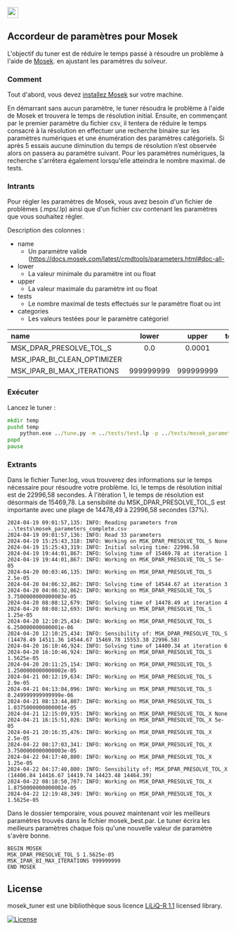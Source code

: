 <a href = "./README.md"><img src = "https://img.shields.io/badge/%F0%9F%87%A8%F0%9F%87%A6-Cliquez%20ici%20pour%20la%20version%20anglaise-red?style=flat-square" height="25" /></a>

## Accordeur de paramètres pour Mosek

L'objectif du tuner est de réduire le temps passé à résoudre un problème à l'aide de [Mosek](https://www.mosek.com/).
en ajustant les paramètres du solveur.


### Comment

Tout d'abord, vous devez [installez Mosek](https://www.mosek.com/downloads/) sur votre machine.

<p>En démarrant sans aucun paramètre, le tuner résoudra le problème à l'aide de Mosek et trouvera le temps de résolution initial.
Ensuite, en commençant par le premier paramètre du fichier csv, il tentera de réduire le temps consacré à la résolution en
effectuer une recherche binaire sur les paramètres numériques et une énumération des paramètres catégoriels.
Si après 5 essais aucune diminution du temps de résolution n’est observée alors on passera au paramètre suivant.
Pour les paramètres numériques, la recherche s'arrêtera également lorsqu'elle atteindra le nombre maximal.
de tests.</p>


### Intrants
<p>Pour régler les paramètres de Mosek, vous avez besoin d'un fichier de problèmes (.mps/.lp) ainsi que d'un
fichier csv contenant les paramètres que vous souhaitez régler.</p>

Description des colonnes :
 - name
   - Un paramètre valide (https://docs.mosek.com/latest/cmdtools/parameters.html#doc-all-
 - lower
   - La valeur minimale du paramètre int ou float
 - upper
   - La valeur maximale du paramètre int ou float
 - tests
   - Le nombre maximal de tests effectués sur le paramètre float ou int
 - categories
   - Les valeurs testées pour le paramètre catégoriel

| name                      | lower   | upper   | tests | categories                                             |
|:--------------------------|:-------:|:-------:|:-----:|:------------------------------------------------------:|
|MSK_DPAR_PRESOLVE_TOL_S    |0.0      |0.0001   |50     |                                                        |
|MSK_IPAR_BI_CLEAN_OPTIMIZER|         |         |       |MSK_OPTIMIZER_DUAL_SIMPLEX\|MSK_OPTIMIZER_PRIMAL_SIMPLEX|
|MSK_IPAR_BI_MAX_ITERATIONS |999999999|999999999|       |                                                        |

### Exécuter
Lancez le tuner :

```bat
mkdir temp
pushd temp
	python.exe ../tune.py -m ../tests/test.lp -p ../tests/mosek_parameters.csv -max
popd
pause
```
### Extrants

<p>Dans le fichier Tuner.log, vous trouverez des informations sur le temps nécessaire pour résoudre votre problème.
Ici, le temps de résolution initial est de 22996,58 secondes. À l'itération 1, le temps de résolution est désormais de 15469,78.
La sensibilité du MSK_DPAR_PRESOLVE_TOL_S est importante avec une plage de 14478,49 à 22996,58 secondes (37%).</p>

```
2024-04-19 09:01:57,135: INFO: Reading parameters from ..\tests\mosek_parameters_complete.csv
2024-04-19 09:01:57,136: INFO: Read 33 parameters
2024-04-19 15:25:43,318: INFO: Working on MSK_DPAR_PRESOLVE_TOL_S None
2024-04-19 15:25:43,319: INFO: Initial solving time: 22996.58
2024-04-19 19:44:01,867: INFO: Solving time of 15469.78 at iteration 1
2024-04-19 19:44:01,867: INFO: Working on MSK_DPAR_PRESOLVE_TOL_S 5e-05
2024-04-20 00:03:46,135: INFO: Working on MSK_DPAR_PRESOLVE_TOL_S 2.5e-05
2024-04-20 04:06:32,862: INFO: Solving time of 14544.67 at iteration 3
2024-04-20 04:06:32,862: INFO: Working on MSK_DPAR_PRESOLVE_TOL_S 3.7500000000000003e-05
2024-04-20 08:08:12,679: INFO: Solving time of 14478.49 at iteration 4
2024-04-20 08:08:12,693: INFO: Working on MSK_DPAR_PRESOLVE_TOL_S 1.25e-05
2024-04-20 12:10:25,434: INFO: Working on MSK_DPAR_PRESOLVE_TOL_S 6.250000000000001e-06
2024-04-20 12:10:25,434: INFO: Sensibility of: MSK_DPAR_PRESOLVE_TOL_S (14478.49 14511.36 14544.67 15469.78 15553.38 22996.58)
2024-04-20 16:10:46,924: INFO: Solving time of 14400.34 at iteration 6
2024-04-20 16:10:46,924: INFO: Working on MSK_DPAR_PRESOLVE_TOL_S 1.5625e-05
2024-04-20 20:11:25,154: INFO: Working on MSK_DPAR_PRESOLVE_TOL_S 1.2500000000000002e-05
2024-04-21 00:12:19,634: INFO: Working on MSK_DPAR_PRESOLVE_TOL_S 2.9e-05
2024-04-21 04:13:04,096: INFO: Working on MSK_DPAR_PRESOLVE_TOL_S 8.249999999999999e-06
2024-04-21 08:13:44,807: INFO: Working on MSK_DPAR_PRESOLVE_TOL_S 1.0375000000000001e-05
2024-04-21 12:15:09,935: INFO: Working on MSK_DPAR_PRESOLVE_TOL_X None
2024-04-21 16:15:51,026: INFO: Working on MSK_DPAR_PRESOLVE_TOL_X 5e-05
2024-04-21 20:16:35,476: INFO: Working on MSK_DPAR_PRESOLVE_TOL_X 2.5e-05
2024-04-22 00:17:03,341: INFO: Working on MSK_DPAR_PRESOLVE_TOL_X 3.7500000000000003e-05
2024-04-22 04:17:40,800: INFO: Working on MSK_DPAR_PRESOLVE_TOL_X 1.25e-05
2024-04-22 04:17:40,800: INFO: Sensibility of: MSK_DPAR_PRESOLVE_TOL_X (14406.84 14416.67 14419.74 14423.48 14464.39)
2024-04-22 08:18:50,707: INFO: Working on MSK_DPAR_PRESOLVE_TOL_X 1.8750000000000002e-05
2024-04-22 12:19:48,349: INFO: Working on MSK_DPAR_PRESOLVE_TOL_X 1.5625e-05
```

<p>Dans le dossier temporaire, vous pouvez maintenant voir les meilleurs paramètres trouvés dans le fichier mosek_best.par. Le tuner écrira
les meilleurs paramètres chaque fois qu'une nouvelle valeur de paramètre s'avère bonne.</p>


```
BEGIN MOSEK
MSK_DPAR_PRESOLVE_TOL_S 1.5625e-05
MSK_IPAR_BI_MAX_ITERATIONS 999999999
END MOSEK
```

## License 

mosek_tuner est une bibliothèque sous licence [LiLiQ-R 1.1](https://github.com/Bureau-du-Forestier-en-chef/mosek_tuner/blob/master/LICENSES/EN/LILIQ-R11EN.pdf) licensed library.

[![License](http://img.shields.io/:license-liliqR11-blue.svg?style=flat-square)](https://forge.gouv.qc.ca/licence/liliq-v1-1/#r%C3%A9ciprocit%C3%A9-liliq-r)

